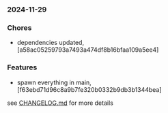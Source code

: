 ### 2024-11-29

### Chores
+ dependencies updated, [a58ac05259793a7493a474df8b16bfaa109a5ee4]

### Features
+ spawn everything in main, [f63ebd71d96c8a9b7fe320b0332b9db3b1344bea]

see <a href='https://github.com/mrjackwills/belugasnooze_pi/blob/main/CHANGELOG.md'>CHANGELOG.md</a> for more details
